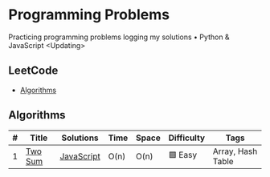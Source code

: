 # Programming Problems
Practicing programming problems logging my solutions • Python &amp; JavaScript &lt;Updating>

## LeetCode
- [Algorithms](#algorithms)

## Algorithms

|  #  |      Title     |   Solutions   |    Time   |  Space  |  Difficulty  |  Tags  
|-----|----------------|---------------|-----------|---------|--------------|--------
|1|[Two Sum](https://leetcode.com/problems/two-sum/)|[JavaScript](https://github.com/Vinhanova/programming-problems/blob/main/LeetCode/Algorithms/JavaScript/Easy/1.%20Two%20Sum.js)|O(n)|O(n)|:green_square: Easy| Array, Hash Table |
